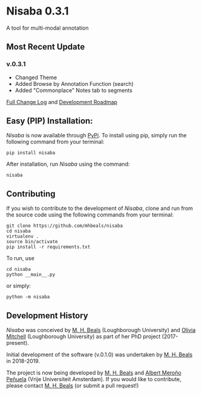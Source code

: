 # Nisaba 0.3.1

A tool for multi-modal annotation

## Most Recent Update

### v.0.3.1

+ Changed Theme
+ Added Browse by Annotation Function (search)
+ Added "Commonplace" Notes tab to segments

[Full Change Log](changelog.md) and [Development Roadmap](roadmap.md)

## Easy (PIP) Installation:

*Nisaba* is now available through [PyPi](https://pypi.org/project/nisaba/).
To install using pip, simply run the following command from your terminal:

```
pip install nisaba
```

After installation, run *Nisaba* using the command:

```
nisaba
```

## Contributing

If you wish to contribute to the development of *Nisaba*, clone and run from the source code using the following commands from your terminal:

```
git clone https://github.com/mhbeals/nisaba
cd nisaba
virtualenv .
source bin/activate
pip install -r requirements.txt
```

To run, use

```
cd nisaba
python __main__.py
```

or simply:

```
python -m nisaba
```


## Development History
*Nisaba* was conceived by [M. H. Beals](https://github.com/mhbeals) (Loughborough University) and [Olivia Mitchell](https://www.lboro.ac.uk/departments/phir/staff/olivia-mitchell/) (Loughborough University) as part of her PhD project (2017-present).

Initial development of the software (v.0.1.0) was undertaken by [M. H. Beals](https://github.com/mhbeals) in 2018-2019.

The project is now being developed by [M. H. Beals](https://github.com/mhbeals) and [Albert Meroño Peñuela](https://github.com/albertmeronyo) (Vrije Universiteit Amsterdam). If you would like to contribute, please contact [M. H. Beals](https://github.com/mhbeals) (or submit a pull request!)
